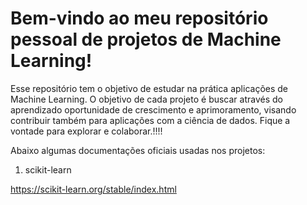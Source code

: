 <h1>Bem-vindo ao meu repositório pessoal de projetos de Machine Learning!</h1>

Esse repositório tem o objetivo de estudar na prática aplicações de Machine Learning. O objetivo de cada projeto é buscar através do aprendizado oportunidade de crescimento e aprimoramento, visando contribuir também para aplicações com a ciência de dados. Fique a vontade para explorar e colaborar.!!!!

Abaixo algumas documentações oficiais  usadas nos projetos: 

1. scikit-learn

https://scikit-learn.org/stable/index.html
